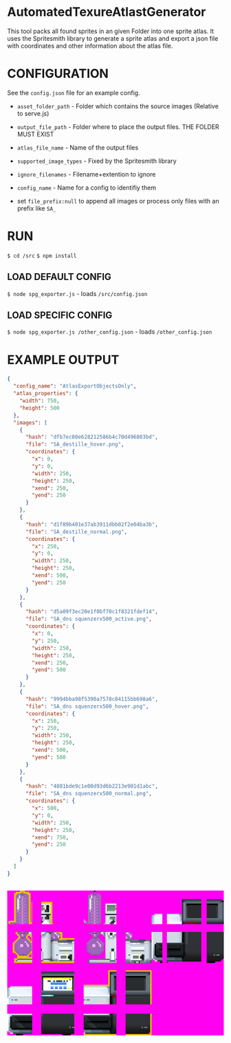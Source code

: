 # AutomatedTexureAtlastGenerator

This tool packs all found sprites in an given Folder into one sprite atlas.
It uses the Spritesmith library to generate a sprite atlas and export a json file with coordinates and other information about the atlas file.

# CONFIGURATION
 See the `config.json` file for an example config.

* `asset_folder_path` - Folder which contains the source images (Relative to serve.js)
* `output_file_path` - Folder where to place the output files. THE FOLDER MUST EXIST
* `atlas_file_name` - Name of the output files
* `supported_image_types` - Fixed by the Spritesmith library
* `ignore_filenames` - Filename+extention to ignore
* `config_name` - Name for a config to identifiy them

* set `file_prefix:null` to append all images or process only files with an prefix like `SA_`


# RUN
`$ cd /src`
`$ npm install`

## LOAD DEFAULT CONFIG
`$ node spg_exporter.js` - loads `/src/config.json`

## LOAD SPECIFIC CONFIG
`$ node spg_exporter.js /other_config.json` - loads `/other_config.json`




# EXAMPLE OUTPUT

```json
{
  "config_name": "AtlasExportObjectsOnly",
  "atlas_properties": {
    "width": 750,
    "height": 500
  },
  "images": [
    {
      "hash": "dfb7ec80e628212586b4c70d496803bd",
      "file": "SA_destille_hover.png",
      "coordinates": {
        "x": 0,
        "y": 0,
        "width": 250,
        "height": 250,
        "xend": 250,
        "yend": 250
      }
    },
    {
      "hash": "d1f89b401e37ab3911dbb02f2e04ba3b",
      "file": "SA_destille_normal.png",
      "coordinates": {
        "x": 250,
        "y": 0,
        "width": 250,
        "height": 250,
        "xend": 500,
        "yend": 250
      }
    },
    {
      "hash": "d5a09f3ec20e1f0bf70c1f8321fdef14",
      "file": "SA_dns squenzerx500_active.png",
      "coordinates": {
        "x": 0,
        "y": 250,
        "width": 250,
        "height": 250,
        "xend": 250,
        "yend": 500
      }
    },
    {
      "hash": "9994bba98f5390a7578c84115bb698a6",
      "file": "SA_dns squenzerx500_hover.png",
      "coordinates": {
        "x": 250,
        "y": 250,
        "width": 250,
        "height": 250,
        "xend": 500,
        "yend": 500
      }
    },
    {
      "hash": "4801bde9c1e00d93d6b2213e901d1abc",
      "file": "SA_dns squenzerx500_normal.png",
      "coordinates": {
        "x": 500,
        "y": 0,
        "width": 250,
        "height": 250,
        "xend": 750,
        "yend": 250
      }
    }
  ]
}



```

<img src="/watermark_sprite_atlas.png" />
